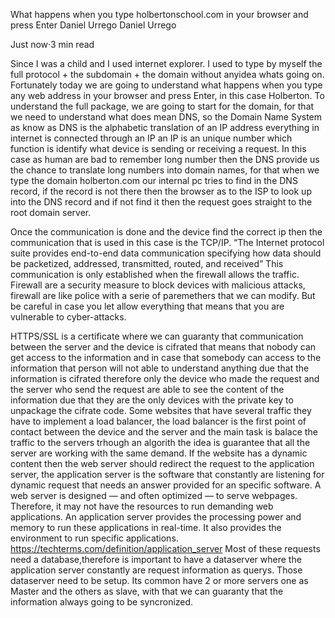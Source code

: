 What happens when you type holbertonschool.com in your browser and press Enter
Daniel Urrego
Daniel Urrego

Just now·3 min read




Since I was a child and I used internet explorer. I used to type by myself the full protocol + the subdomain + the domain without anyidea whats going on. Fortunately today we are going to understand what happens when you type any web address in your browser and press Enter, in this case Holberton.
To understand the full package, we are going to start for the domain, for that we need to understand what does mean DNS, so the Domain Name System as know as DNS is the alphabetic translation of an IP address everything in internet is connected through an IP an IP is an unique number which function is identify what device is sending or receiving a request.
In this case as human are bad to remember long number then the DNS provide us the chance to translate long numbers into domain names, for that when we type the domain holberton.com our internal pc tries to find in the DNS record, if the record is not there then the browser as to the ISP to look up into the DNS record and if not find it then the request goes straight to the root domain server.

Once the communication is done and the device find the correct ip then the communication that is used in this case is the TCP/IP.
“The Internet protocol suite provides end-to-end data communication specifying how data should be packetized, addressed, transmitted, routed, and received”
This communication is only established when the firewall allows the traffic. Firewall are a security measure to block devices with malicious attacks, firewall are like police with a serie of paremethers that we can modify. But be careful in case you let allow everything that means that you are vulnerable to cyber-attacks.

HTTPS/SSL is a certificate where we can guaranty that communication between the server and the device is cifrated that means that nobody can get access to the information and in case that somebody can access to the information that person will not able to understand anything due that the information is cifrated therefore only the device who made the request and the server who send the request are able to see the content of the information due that they are the only devices with the private key to unpackage the cifrate code.
Some websites that have several traffic they have to implement a load balancer, the load balancer is the first point of contact between the device and the server and the main task is balace the traffic to the servers trhough an algorith the idea is guarantee that all the server are working with the same demand.
If the website has a dynamic content then the web server should redirect the request to the application server, the application server is the software that constantly are listening for dynamic request that needs an answer provided for an specific software.
A web server is designed — and often optimized — to serve webpages. Therefore, it may not have the resources to run demanding web applications. An application server provides the processing power and memory to run these applications in real-time. It also provides the environment to run specific applications.
https://techterms.com/definition/application_server
Most of these requests need a database,therefore is important to have a dataserver where the application server constantly are request information as querys. Those dataserver need to be setup. Its common have 2 or more servers one as Master and the others as slave, with that we can guaranty that the information always going to be syncronized.